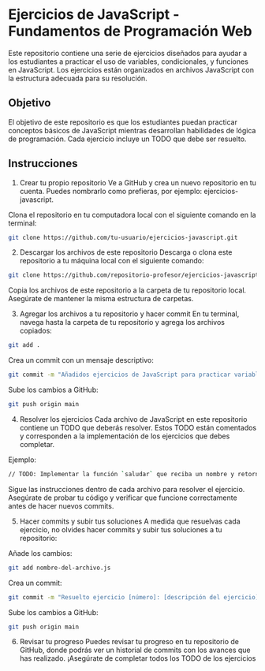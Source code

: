 # Ejercicios de JavaScript - Fundamentos de Programación Web
Este repositorio contiene una serie de ejercicios diseñados para ayudar a los estudiantes a practicar el uso de variables, condicionales, y funciones en JavaScript. Los ejercicios están organizados en archivos JavaScript con la estructura adecuada para su resolución.

## Objetivo
El objetivo de este repositorio es que los estudiantes puedan practicar conceptos básicos de JavaScript mientras desarrollan habilidades de lógica de programación. Cada ejercicio incluye un TODO que debe ser resuelto.

## Instrucciones
1. Crear tu propio repositorio
Ve a GitHub y crea un nuevo repositorio en tu cuenta. Puedes nombrarlo como prefieras, por ejemplo: ejercicios-javascript.

Clona el repositorio en tu computadora local con el siguiente comando en la terminal:

```bash
git clone https://github.com/tu-usuario/ejercicios-javascript.git
```

2. Descargar los archivos de este repositorio
Descarga o clona este repositorio a tu máquina local con el siguiente comando:

```bash
git clone https://github.com/repositorio-profesor/ejercicios-javascript.git
```

Copia los archivos de este repositorio a la carpeta de tu repositorio local. Asegúrate de mantener la misma estructura de carpetas.

3. Agregar los archivos a tu repositorio y hacer commit
En tu terminal, navega hasta la carpeta de tu repositorio y agrega los archivos copiados:

```bash
git add .
```

Crea un commit con un mensaje descriptivo:

```bash
git commit -m "Añadidos ejercicios de JavaScript para practicar variables, condicionales y funciones"
```

Sube los cambios a GitHub:

```bash
git push origin main
```

4. Resolver los ejercicios
Cada archivo de JavaScript en este repositorio contiene un TODO que deberás resolver. Estos TODO están comentados y corresponden a la implementación de los ejercicios que debes completar.

Ejemplo:
```bash
// TODO: Implementar la función `saludar` que reciba un nombre y retorne un saludo personalizado.
```

Sigue las instrucciones dentro de cada archivo para resolver el ejercicio. Asegúrate de probar tu código y verificar que funcione correctamente antes de hacer nuevos commits.

5. Hacer commits y subir tus soluciones
A medida que resuelvas cada ejercicio, no olvides hacer commits y subir tus soluciones a tu repositorio:

Añade los cambios:

```bash
git add nombre-del-archivo.js
```

Crea un commit:

```bash
git commit -m "Resuelto ejercicio [número]: [descripción del ejercicio]"
```

Sube los cambios a GitHub:

```bash
git push origin main
```

6. Revisar tu progreso
Puedes revisar tu progreso en tu repositorio de GitHub, donde podrás ver un historial de commits con los avances que has realizado. ¡Asegúrate de completar todos los TODO de los ejercicios
